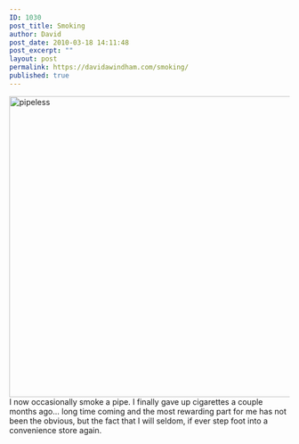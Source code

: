 ```yaml
---
ID: 1030
post_title: Smoking
author: David
post_date: 2010-03-18 14:11:48
post_excerpt: ""
layout: post
permalink: https://davidawindham.com/smoking/
published: true
---
```

<img src="http://davidawindham.com/wp-content/uploads/2014/03/pipeless.jpg" alt="pipeless" width="720" height="540" class="aligncenter size-full wp-image-1031" />
I now occasionally smoke a pipe. I finally gave up cigarettes a couple months ago... long time coming and the most rewarding part for me has not been the obvious, but the fact that I will seldom, if ever step foot into a convenience store again.